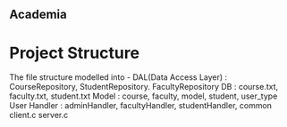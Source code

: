 ## Academia
# Project Structure
The file structure modelled into - 
DAL(Data Access Layer) : CourseRepository, StudentRepository. FacultyRepository
DB : course.txt, faculty.txt, student.txt
Model : course, faculty, model, student, user_type
User Handler : adminHandler, facultyHandler, studentHandler, common
client.c
server.c




